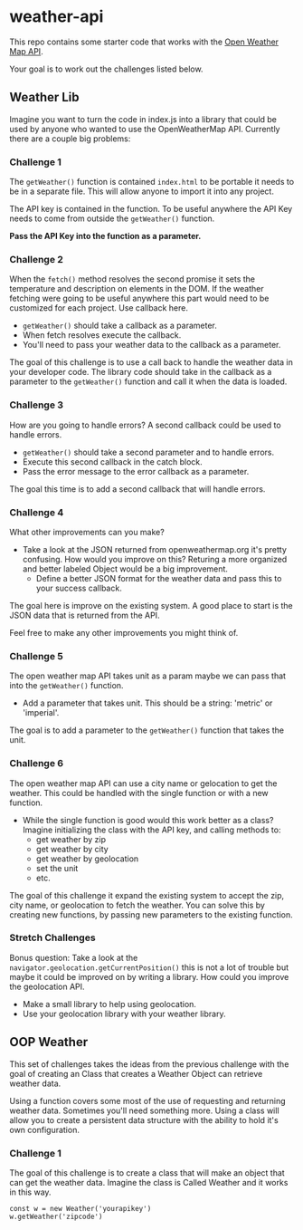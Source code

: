 # weather-api
 
This repo contains some starter code that works with the [Open Weather Map API](https://openweathermap.org). 

Your goal is to work out the challenges listed below. 

## Weather Lib

Imagine you want to turn the code in index.js into a library that could be used by anyone who wanted to use the OpenWeatherMap API. Currently there are a couple big problems:

### Challenge 1

The `getWeather()` function is contained `index.html` to be portable it needs to be in a separate file. This will allow anyone to import it into any project.  

The API key is contained in the function. To be useful anywhere the API Key needs to come from outside the `getWeather()` function. 

**Pass the API Key into the function as a parameter.**

### Challenge 2

When the `fetch()` method resolves the second promise it sets the temperature and description on elements in the DOM. If the weather fetching were going to be useful anywhere this part would need to be customized for each project. Use callback here.

- `getWeather()` should take a callback as a parameter. 
- When fetch resolves execute the callback. 
- You'll need to pass your weather data to the callback as a parameter.

The goal of this challenge is to use a call back to handle the weather data in your developer code. The library code should take in the callback as a parameter to the `getWeather()` function and call it when the data is loaded. 

### Challenge 3

How are you going to handle errors? A second callback could be used to handle errors.

- `getWeather()` should take a second parameter and to handle errors. 
- Execute this second callback in the catch block. 
- Pass the error message to the error callback as a parameter.

The goal this time is to add a second callback that will handle errors. 

### Challenge 4

What other improvements can you make?

- Take a look at the JSON returned from openweathermap.org it's pretty confusing. How would you improve on this? Returing a more organized and better labeled Object would be a big improvement. 
  - Define a better JSON format for the weather data and pass this to your success callback.

The goal here is improve on the existing system. A good place to start is the JSON data that is returned from the API. 

Feel free to make any other improvements you might think of. 

### Challenge 5

The open weather map API takes unit as a param maybe we can pass that into the `getWeather()` function.

- Add a parameter that takes unit. This should be a string: 'metric' or 'imperial'. 

The goal is to add a parameter to the `getWeather()` function that takes the unit. 

### Challenge 6

The open weather map API can use a city name or gelocation to get the weather. This could be handled with the single function or with a new function. 
  
- While the single function is good would this work better as a class? Imagine initializing the class with the API key, and calling methods to: 
  - get weather by zip
  - get weather by city
  - get weather by geolocation
  - set the unit
  -  etc. 

The goal of this challenge it expand the existing system to accept the zip, city name, or geolocation to fetch the weather. You can solve this by creating new functions, by passing new parameters to the existing function. 

### Stretch Challenges

Bonus question: Take a look at the `navigator.geolocation.getCurrentPosition()` this is not a lot of trouble but maybe it could be improved on by writing a library. How could you improve the geolocation API. 
  
- Make a small library to help using geolocation. 
- Use your geolocation library with your weather library.

## OOP Weather

This set of challenges takes the ideas from the previous challenge with the goal of creating an Class that creates a Weather Object can retrieve weather data. 

Using a function covers some most of the use of requesting and returning weather data. Sometimes you'll need something more. Using a class will allow you to create a persistent data structure with the ability to hold it's own configuration. 

### Challenge 1

The goal of this challenge is to create a class that will make an object that can get the weather data. Imagine the class is Called Weather and it works in this way. 

```JS
const w = new Weather('yourapikey')
w.getWeather('zipcode')
```